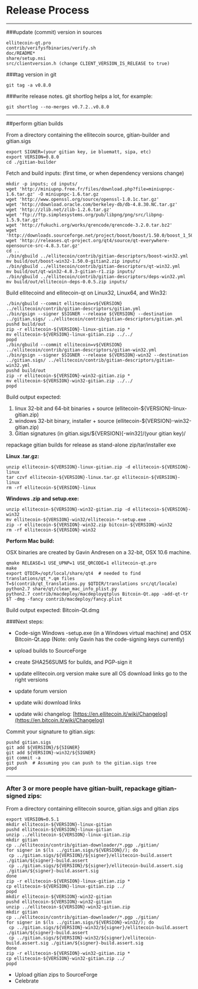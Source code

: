 Release Process
====================

* * *

###update (commit) version in sources


	ellitecoin-qt.pro
	contrib/verifysfbinaries/verify.sh
	doc/README*
	share/setup.nsi
	src/clientversion.h (change CLIENT_VERSION_IS_RELEASE to true)

###tag version in git

	git tag -a v0.8.0

###write release notes. git shortlog helps a lot, for example:

	git shortlog --no-merges v0.7.2..v0.8.0

* * *

##perform gitian builds

 From a directory containing the ellitecoin source, gitian-builder and gitian.sigs
  
	export SIGNER=(your gitian key, ie bluematt, sipa, etc)
	export VERSION=0.8.0
	cd ./gitian-builder

 Fetch and build inputs: (first time, or when dependency versions change)

	mkdir -p inputs; cd inputs/
	wget 'http://miniupnp.free.fr/files/download.php?file=miniupnpc-1.6.tar.gz' -O miniupnpc-1.6.tar.gz
	wget 'http://www.openssl.org/source/openssl-1.0.1c.tar.gz'
	wget 'http://download.oracle.com/berkeley-db/db-4.8.30.NC.tar.gz'
	wget 'http://zlib.net/zlib-1.2.6.tar.gz'
	wget 'ftp://ftp.simplesystems.org/pub/libpng/png/src/libpng-1.5.9.tar.gz'
	wget 'http://fukuchi.org/works/qrencode/qrencode-3.2.0.tar.bz2'
	wget 'http://downloads.sourceforge.net/project/boost/boost/1.50.0/boost_1_50_0.tar.bz2'
	wget 'http://releases.qt-project.org/qt4/source/qt-everywhere-opensource-src-4.8.3.tar.gz'
	cd ..
	./bin/gbuild ../ellitecoin/contrib/gitian-descriptors/boost-win32.yml
	mv build/out/boost-win32-1.50.0-gitian2.zip inputs/
	./bin/gbuild ../ellitecoin/contrib/gitian-descriptors/qt-win32.yml
	mv build/out/qt-win32-4.8.3-gitian-r1.zip inputs/
	./bin/gbuild ../ellitecoin/contrib/gitian-descriptors/deps-win32.yml
	mv build/out/ellitecoin-deps-0.0.5.zip inputs/

 Build ellitecoind and ellitecoin-qt on Linux32, Linux64, and Win32:
  
	./bin/gbuild --commit ellitecoin=v${VERSION} ../ellitecoin/contrib/gitian-descriptors/gitian.yml
	./bin/gsign --signer $SIGNER --release ${VERSION} --destination ../gitian.sigs/ ../ellitecoin/contrib/gitian-descriptors/gitian.yml
	pushd build/out
	zip -r ellitecoin-${VERSION}-linux-gitian.zip *
	mv ellitecoin-${VERSION}-linux-gitian.zip ../../
	popd
	./bin/gbuild --commit ellitecoin=v${VERSION} ../ellitecoin/contrib/gitian-descriptors/gitian-win32.yml
	./bin/gsign --signer $SIGNER --release ${VERSION}-win32 --destination ../gitian.sigs/ ../ellitecoin/contrib/gitian-descriptors/gitian-win32.yml
	pushd build/out
	zip -r ellitecoin-${VERSION}-win32-gitian.zip *
	mv ellitecoin-${VERSION}-win32-gitian.zip ../../
	popd

  Build output expected:

  1. linux 32-bit and 64-bit binaries + source (ellitecoin-${VERSION}-linux-gitian.zip)
  2. windows 32-bit binary, installer + source (ellitecoin-${VERSION}-win32-gitian.zip)
  3. Gitian signatures (in gitian.sigs/${VERSION}[-win32]/(your gitian key)/

repackage gitian builds for release as stand-alone zip/tar/installer exe

**Linux .tar.gz:**

	unzip ellitecoin-${VERSION}-linux-gitian.zip -d ellitecoin-${VERSION}-linux
	tar czvf ellitecoin-${VERSION}-linux.tar.gz ellitecoin-${VERSION}-linux
	rm -rf ellitecoin-${VERSION}-linux

**Windows .zip and setup.exe:**

	unzip ellitecoin-${VERSION}-win32-gitian.zip -d ellitecoin-${VERSION}-win32
	mv ellitecoin-${VERSION}-win32/ellitecoin-*-setup.exe .
	zip -r ellitecoin-${VERSION}-win32.zip bitcoin-${VERSION}-win32
	rm -rf ellitecoin-${VERSION}-win32

**Perform Mac build:**

  OSX binaries are created by Gavin Andresen on a 32-bit, OSX 10.6 machine.

	qmake RELEASE=1 USE_UPNP=1 USE_QRCODE=1 ellitecoin-qt.pro
	make
	export QTDIR=/opt/local/share/qt4  # needed to find translations/qt_*.qm files
	T=$(contrib/qt_translations.py $QTDIR/translations src/qt/locale)
	python2.7 share/qt/clean_mac_info_plist.py
	python2.7 contrib/macdeploy/macdeployqtplus Bitcoin-Qt.app -add-qt-tr $T -dmg -fancy contrib/macdeploy/fancy.plist

 Build output expected: Bitcoin-Qt.dmg

###Next steps:

* Code-sign Windows -setup.exe (in a Windows virtual machine) and
  OSX Bitcoin-Qt.app (Note: only Gavin has the code-signing keys currently)

* upload builds to SourceForge

* create SHA256SUMS for builds, and PGP-sign it

* update ellitecoin.org version
  make sure all OS download links go to the right versions

* update forum version

* update wiki download links

* update wiki changelog: [https://en.ellitecoin.it/wiki/Changelog](https://en.bitcoin.it/wiki/Changelog)

Commit your signature to gitian.sigs:

	pushd gitian.sigs
	git add ${VERSION}/${SIGNER}
	git add ${VERSION}-win32/${SIGNER}
	git commit -a
	git push  # Assuming you can push to the gitian.sigs tree
	popd

-------------------------------------------------------------------------

### After 3 or more people have gitian-built, repackage gitian-signed zips:

From a directory containing ellitecoin source, gitian.sigs and gitian zips

	export VERSION=0.5.1
	mkdir ellitecoin-${VERSION}-linux-gitian
	pushd ellitecoin-${VERSION}-linux-gitian
	unzip ../ellitecoin-${VERSION}-linux-gitian.zip
	mkdir gitian
	cp ../ellitecoin/contrib/gitian-downloader/*.pgp ./gitian/
	for signer in $(ls ../gitian.sigs/${VERSION}/); do
	 cp ../gitian.sigs/${VERSION}/${signer}/ellitecoin-build.assert ./gitian/${signer}-build.assert
	 cp ../gitian.sigs/${VERSION}/${signer}/ellitecoin-build.assert.sig ./gitian/${signer}-build.assert.sig
	done
	zip -r ellitecoin-${VERSION}-linux-gitian.zip *
	cp ellitecoin-${VERSION}-linux-gitian.zip ../
	popd
	mkdir ellitecoin-${VERSION}-win32-gitian
	pushd ellitecoin-${VERSION}-win32-gitian
	unzip ../ellitecoin-${VERSION}-win32-gitian.zip
	mkdir gitian
	cp ../ellitecoin/contrib/gitian-downloader/*.pgp ./gitian/
	for signer in $(ls ../gitian.sigs/${VERSION}-win32/); do
	 cp ../gitian.sigs/${VERSION}-win32/${signer}/ellitecoin-build.assert ./gitian/${signer}-build.assert
	 cp ../gitian.sigs/${VERSION}-win32/${signer}/ellitecoin-build.assert.sig ./gitian/${signer}-build.assert.sig
	done
	zip -r ellitecoin-${VERSION}-win32-gitian.zip *
	cp ellitecoin-${VERSION}-win32-gitian.zip ../
	popd

- Upload gitian zips to SourceForge
- Celebrate 
